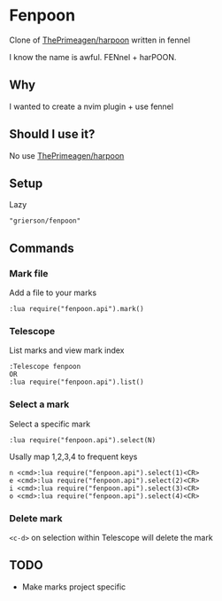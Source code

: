 # Fenpoon

Clone of [ThePrimeagen/harpoon](https://github.com/ThePrimeagen/harpoon) written in fennel

I know the name is awful. FENnel + harPOON.

## Why

I wanted to create a nvim plugin + use fennel

## Should I use it?

No use [ThePrimeagen/harpoon](https://github.com/ThePrimeagen/harpoon)

## Setup

Lazy

```plaintext
"grierson/fenpoon"
```

## Commands

### Mark file

Add a file to your marks

```vim
:lua require("fenpoon.api").mark()
```

### Telescope

List marks and view mark index

```vim
:Telescope fenpoon
OR
:lua require("fenpoon.api").list()
```

### Select a mark

Select a specific mark

```vim
:lua require("fenpoon.api").select(N)
```

Usally map 1,2,3,4 to frequent keys

```vim
n <cmd>:lua require("fenpoon.api").select(1)<CR>
e <cmd>:lua require("fenpoon.api").select(2)<CR>
i <cmd>:lua require("fenpoon.api").select(3)<CR>
o <cmd>:lua require("fenpoon.api").select(4)<CR>
```

### Delete mark

`<c-d>` on selection within Telescope will delete the mark

## TODO

* Make marks project specific
